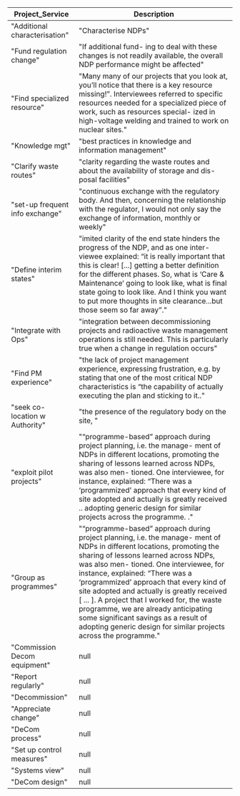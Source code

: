 | Project_Service                 | Description                                                                                                                                                                                                                                                                                                                                                                                                                                                                                                                               |
| ------------------------------- | ----------------------------------------------------------------------------------------------------------------------------------------------------------------------------------------------------------------------------------------------------------------------------------------------------------------------------------------------------------------------------------------------------------------------------------------------------------------------------------------------------------------------------------------- |
| "Additional characterisation"   | "Characterise NDPs"                                                                                                                                                                                                                                                                                                                                                                                                                                                                                                                       |
| "Fund regulation change"        | "If additional fund- ing to deal with these changes is not readily available, the overall NDP performance might be affected"                                                                                                                                                                                                                                                                                                                                                                                                              |
| "Find specialized resource"     | "Many many of our projects that you look at, you’ll notice that there is a key resource missing!”. Interviewees referred to specific resources needed for a specialized piece of work, such as resources special- ized in high-voltage welding and trained to work on nuclear sites."                                                                                                                                                                                                                                                     |
| "Knowledge mgt"                 | "best practices in knowledge and information management"                                                                                                                                                                                                                                                                                                                                                                                                                                                                                  |
| "Clarify waste routes"          | "clarity regarding the waste routes and about the availability of storage and dis- posal facilities"                                                                                                                                                                                                                                                                                                                                                                                                                                      |
| "set-up frequent info exchange" | "continuous exchange with the regulatory body. And then, concerning the relationship with the regulator, I would not only say the exchange of information, monthly or weekly"                                                                                                                                                                                                                                                                                                                                                             |
| "Define interim states"         | "imited clarity of the end state hinders the progress of the NDP, and as one inter- viewee explained: “it is really important that this is clear! [...] getting a better definition for the different phases. So, what is ‘Care & Maintenance’ going to look like, what is final state going to look like. And I think you want to put more thoughts in site clearance...but those seem so far away”."                                                                                                                                    |
| "Integrate with Ops"            | "integration between decommissioning projects and radioactive waste management operations is still needed. This is particularly true when a change in regulation occurs"                                                                                                                                                                                                                                                                                                                                                                  |
| "Find PM experience"            | "the lack of project management experience, expressing frustration, e.g. by stating that one of the most critical NDP characteristics is “the capability of actually executing the plan and sticking to it.."                                                                                                                                                                                                                                                                                                                             |
| "seek co-location w Authority"  | "the presence of the regulatory body on the site, "                                                                                                                                                                                                                                                                                                                                                                                                                                                                                       |
| "exploit pilot projects"        | "“programme-based” approach during project planning, i.e. the manage- ment of NDPs in different locations, promoting the sharing of lessons learned across NDPs, was also men- tioned. One interviewee, for instance, explained: “There was a ‘programmized’ approach that every kind of site adopted and actually is greatly received .. adopting generic design for similar projects across the programme. ."                                                                                                                           |
| "Group as programmes"           | "“programme-based” approach during project planning, i.e. the manage- ment of NDPs in different locations, promoting the sharing of lessons learned across NDPs, was also men- tioned. One interviewee, for instance, explained: “There was a ‘programmized’ approach that every kind of site adopted and actually is greatly received [ ... ]. A project that I worked for, the waste programme, we are already anticipating some significant savings as a result of adopting generic design for similar projects across the programme." |
| "Commission Decom equipment"    | null                                                                                                                                                                                                                                                                                                                                                                                                                                                                                                                                      |
| "Report regularly"              | null                                                                                                                                                                                                                                                                                                                                                                                                                                                                                                                                      |
| "Decommission"                  | null                                                                                                                                                                                                                                                                                                                                                                                                                                                                                                                                      |
| "Appreciate change"             | null                                                                                                                                                                                                                                                                                                                                                                                                                                                                                                                                      |
| "DeCom process"                 | null                                                                                                                                                                                                                                                                                                                                                                                                                                                                                                                                      |
| "Set up control measures"       | null                                                                                                                                                                                                                                                                                                                                                                                                                                                                                                                                      |
| "Systems view"                  | null                                                                                                                                                                                                                                                                                                                                                                                                                                                                                                                                      |
| "DeCom design"                  | null                                                                                                                                                                                                                                                                                                                                                                                                                                                                                                                                      |